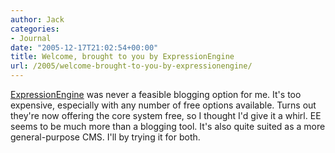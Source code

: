 ```yaml
---
author: Jack
categories:
- Journal
date: "2005-12-17T21:02:54+00:00"
title: Welcome, brought to you by ExpressionEngine
url: /2005/welcome-brought-to-you-by-expressionengine/
---
```


[ExpressionEngine][1] was never a feasible blogging option for me. It's too expensive, especially with any number of free options available. Turns out they're now offering the core system free, so I thought I'd give it a whirl. EE seems to be much more than a blogging tool. It's also quite suited as a more general-purpose CMS. I'll by trying it for both.

 [1]: http://www.pmachine.com/ "ExpressionEngine"